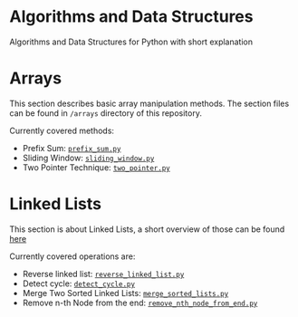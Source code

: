 # Algorithms and Data Structures
Algorithms and Data Structures for Python with short explanation

# Arrays

This section describes basic array manipulation methods.
The section files can be found in `/arrays` directory of this repository.

Currently covered methods:
* Prefix Sum: [`prefix_sum.py`](/arrays/prefix_sum.py)
* Sliding Window: [`sliding_window.py`](/arrays/sliding_window.py)
* Two Pointer Technique: [`two_pointer.py`](/arrays/two_pointer.py)

# Linked Lists

This section is about Linked Lists, a short overview of those can be found [here](/linked_lists/README.md)

Currently covered operations are:
* Reverse linked list: [`reverse_linked_list.py`](/linked_lists/reverse_linked_list.py)
* Detect cycle: [`detect_cycle.py`](/linked_lists/detect_cycle.py)
* Merge Two Sorted Linked Lists: [`merge_sorted_lists.py`](/linked_lists/merge_sorted_lists.py)
* Remove n-th Node from the end: [`remove_nth_node_from_end.py`](/linked_lists/remove_nth_node_from_end.py)
